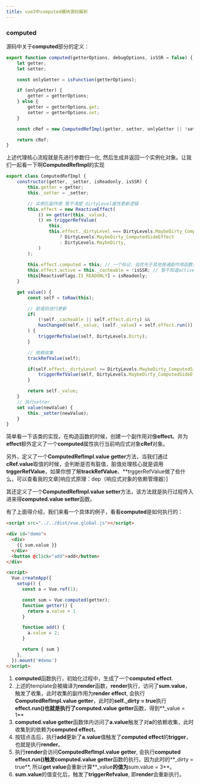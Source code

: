 ```yaml
---
title: vue3中computed模块源码解析
---
```


### computed

源码中关于**computed**部分的定义：

```javascript
export function computed(getterOptions, debugOptions, isSSR = false) {
    let getter;
    let setter;

    const onlyGetter = isFunction(getterOptions);

    if (onlyGetter) {
        getter = getterOptions;
    } else {
        getter = getterOptions.get;
        setter = getterOptions.set;
    }

    const cRef = new ComputedRefImpl(getter, setter, onlyGetter || !setter, isSSR);

    return cRef;
}
```

上述代理核心流程就是先进行参数归一化, 然后生成并返回一个实例化对象。让我们一起看一下啊**ComputedRefImpl**的实现

```javascript
export class ComputedRefImpl {
    constructor(getter, _setter, isReadonly, isSSR) {
        this.getter = getter;
        this._setter = _setter;

        // 实例化副作用 暂不清楚_dirtyLevel属性更新逻辑
        this.effect = new ReactiveEffect(
            () => getter(this._value),
            () => triggerRefValue(
                this,
                this.effect._dirtyLevel === DirtyLevels.MaybeDirty_ComputedSideEffect
                    ? DirtyLevels.MaybeDirty_ComputedSideEffect
                    : DirtyLevels.MaybeDirty,
            )
        );
        
        this.effect.computed = this; // 一个标记，会优先于其他普通副作用函数先执行
        this.effect.active = this._cacheable = !isSSR; // 暂不知道active用途
        this[ReactiveFlags.IS_READONLY] = isReadonly;
    }

    get value() {
        const self = toRaw(this);

        // 脏值则进行更新
        if(
            (!self._cacheable || self.effect.dirty) &&
            hasChanged(self._value, (self._value) = self.effect.run())
        ) {
            triggerRefValue(self, DirtyLevels.Dirty);
        }

        // 依赖收集
        trackRefValue(self);

        if(self.effect._dirtyLevel >= DirtyLevels.MaybeDirty_ComputedSideEffect) {
            triggerRefValue(self, DirtyLevels.MaybeDirty_ComputedSideEffect);
        }

        return self._value;
    }
    // 执行setter
    set value(newValue) {
        this._setter(newValue);
    }
}
```

简单看一下该类的实现，在构造函数的时候，创建一个副作用对像**effect**。并为**effect**额外定义了一个**computed**属性执行当前响应式对象**cRef**对象。

另外，定义了一个**ComputedRefImpl.value getter**方法，当我们通过**cRef.value**取值的时候，会判断是否有脏值，脏值处理核心就是调用**trggerRefValue**，如果你想了解**trackRefValue**、**trggerRefValue做了些什么，可以查看我的文章[响应式原理：dep（响应式对象的依赖管理器）]

其还定义了一个**ComputedRefImpl.value setter**方法，该方法就是执行过程传入进来得**computed.value setter**函数。

有了上面得介绍，我们来看一个具体的例子，看看**computed**是如何执行的：

```html
<script src="../../dist/vue.global.js"></script>

<div id="demo">
  <div>
    {{ sum.value }}
  </div>
  <button @click="add">add</button>
</div>

<script>
  Vue.createApp({
    setup() {
      const a = Vue.ref(1);

      const sum = Vue.computed(getter);
      function getter() {
        return a.value + 1
      }

      function add() {
        a.value = 2;
      }

      return { sum }
    },
  }).mount('#demo')
</script>
```

1. **computed**函数执行，初始化过程中，生成了一个**computed effect**.
2. 上述的template会被编译为**render**函数，**render**执行，访问了**sum.value**，触发了收集，此时收集的副作用为**render effect**, 会执行**ComputedRefImpl.value getter**，此时的**self._dirty = true**执行**effect.run()**也就是执行了**computed.value getter**函数，得到**_value = 1**
3. **computed.value getter**函数体内访问了**a.value**触发了对**a**的依赖收集，此时收集到的依赖为**computed effect**。
4. 按钮点击后，执行**add**更新了**a.value**值触发了**computed effect**的**trigger**，也就是执行**render**。
5. 执行**render**会访问**ComputedRefImpl.value getter**, 会执行**computed effect.run()**触发**computed.value getter**函数的执行。因为此时的**_dirty = true**, 所以**get value**会重新计算**_value**的值为**sum.value = 3**。
6. **sum.value**的值变化后，触发了**triggerRefvalue**, 即**render**会重新执行。


